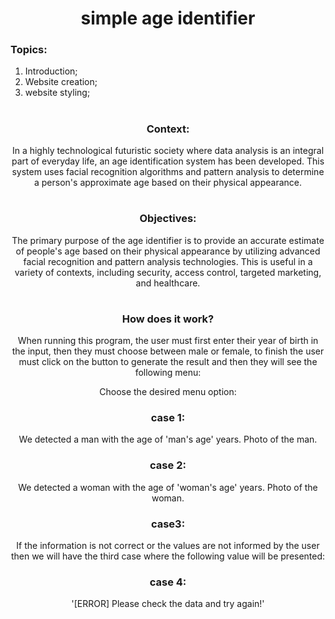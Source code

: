<div align="center">

# simple age identifier

</div>

### **Topics:**
<ol type="1">
  <li>Introduction;</li>
  <li>Website creation;</li>
  <li>website styling;</li>
</ol>

#

<div align="center">

### **Context:**
In a highly technological futuristic society where data analysis is an integral part of everyday life, an age identification system has been developed. This system uses facial recognition algorithms and pattern analysis to determine a person's approximate age based on their physical appearance.

</div>

#

<div align="center">

### **Objectives:**

The primary purpose of the age identifier is to provide an accurate estimate of people's age based on their physical appearance by utilizing advanced facial recognition and pattern analysis technologies. This is useful in a variety of contexts, including security, access control, targeted marketing, and healthcare.

</div>

#

<div align="center">

### **How does it work?**

When running this program, the user must first enter their year of birth in the input, then they must choose between male or female, to finish the user must click on the button to generate the result and then they will see the following menu:

Choose the desired menu option:

### case 1:
   We detected a man with the age of 'man's age' years.
   Photo of the man.

### case 2:
  We detected a woman with the age of 'woman's age' years.
  Photo of the woman.

### case3:

If the information is not correct or the values ​​are not informed by the user then we will have the third case where the following value will be presented:

### case 4: 
 '[ERROR] Please check the data and try again!'

</div>

